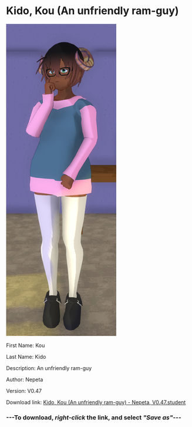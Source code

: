 # Kido, Kou (An unfriendly ram-guy)

<img src="https://raw.githubusercontent.com/Arbiter1223/Daigaku-Gurashi-Custom-Students/master/Students/Files/Kido%2C%20Kou%20(An%20unfriendly%20ram-guy).png" title="Kido, Kou (An unfriendly ram-guy) - Nepeta, V0.47">

First Name: Kou

Last Name: Kido

Description: An unfriendly ram-guy

Author: Nepeta

Version: V0.47

Download link: <a href="https://raw.githubusercontent.com/Arbiter1223/Daigaku-Gurashi-Custom-Students/master/Students/Files/Kido%2C%20Kou%20(An%20unfriendly%20ram-guy)%20-%20Nepeta%2C%20V0.47.student">Kido, Kou (An unfriendly ram-guy) - Nepeta, V0.47.student</a>

### ---**To download, _right-click_ the link, and select _"Save as"_**---
